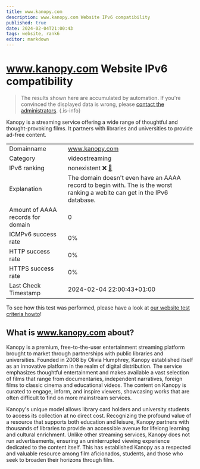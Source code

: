 ```yaml
---
title: www.kanopy.com
description: www.kanopy.com Website IPv6 compatibility
published: true
date: 2024-02-04T21:00:43
tags: website, rank6
editor: markdown
---
```


# www.kanopy.com Website IPv6 compatibility

> The results shown here are accumulated by automation. If you're convinced the displayed data is wrong, please [contact the administrators](/howto/chat). 
{.is-info}

Kanopy is a streaming service offering a wide range of thoughtful and thought-provoking films. It partners with libraries and universities to provide ad-free content.


|   |   |
| - | - |
| Domainname | www.kanopy.com
| Category | videostreaming |
| IPv6 ranking | nonexistent :x: [🔗](/howto/ranking) |
| Explanation | The domain doesn't even have an AAAA record to begin with. The is the worst ranking a webite can get in the IPv6 database. |
| Amount of AAAA records for domain | 0 |
| ICMPv6 success rate | 0%|
| HTTP success rate | 0% |
| HTTPS success rate | 0% |
| Last Check Timestamp | 2024-02-04 22:00:43+01:00 |

To see how this test was performed, please have a look at [our website test criteria howto](/howto/testcriteria/website)!


## What is www.kanopy.com about?
Kanopy is a premium, free-to-the-user entertainment streaming platform brought to market through partnerships with public libraries and universities. Founded in 2008 by Olivia Humphrey, Kanopy established itself as an innovative platform in the realm of digital distribution. The service emphasizes thoughtful entertainment and makes available a vast selection of films that range from documentaries, independent narratives, foreign films to classic cinema and educational videos. The content on Kanopy is curated to engage, inform, and inspire viewers, showcasing works that are often difficult to find on more mainstream services.

Kanopy's unique model allows library card holders and university students to access its collection at no direct cost. Recognizing the profound value of a resource that supports both education and leisure, Kanopy partners with thousands of libraries to provide an accessible avenue for lifelong learning and cultural enrichment. Unlike other streaming services, Kanopy does not run advertisements, ensuring an uninterrupted viewing experience dedicated to the content itself. This has established Kanopy as a respected and valuable resource among film aficionados, students, and those who seek to broaden their horizons through film.


